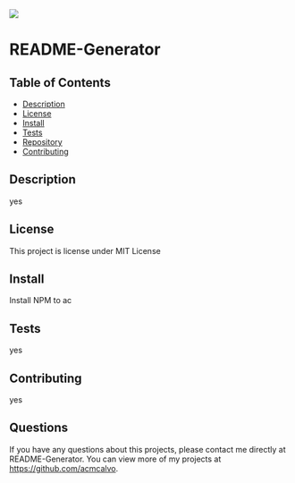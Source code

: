 
<img src='https://img.shields.io/github/license/acmcalvo/README_Generator' >

  # README-Generator

 
  
  
  
  ## Table of Contents
  * [Description](#description)
  * [License](#license)
  * [Install](#install)
  * [Tests](#run)
  * [Repository](#usingRepo)
  * [Contributing](#contributing)
  
  ## Description
  yes

  
  ## License 
  This project is license under MIT License

  ## Install
  Install NPM to ac
 
  ## Tests
  yes

  ## Contributing 
  yes

  ## Questions
  If you have any questions about this projects, please contact me directly at README-Generator. 
  You can view more of my projects at https://github.com/acmcalvo.
